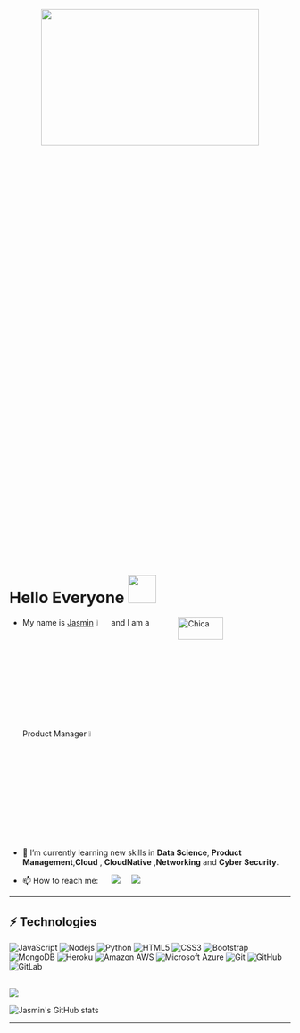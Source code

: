 
 
<!-- This is a comment

```

Here are some ideas to get you started:

- 🔭 I’m currently working on ...
- 🌱 I’m currently learning ...
- 👯 I’m looking to collaborate on ...
- 🤔 I’m looking for help with ...
- 💬 Ask me about ...
- 📫 How to reach me: ...
- 😄 Pronouns: ...
- ⚡ Fun fact: ...


  <a target="_blank"href=""><img src="https://img.shields.io/badge/linkedin-%230077B5.svg?&style=for-the-badge&logo=linkedin&logoColor=white" /></a>&nbsp;&nbsp;&nbsp;&nbsp; 
 
```

--> 



<p  align="center"><img height="25%" width="88%" src = "https://media.giphy.com/media/cK55kjv2lIQTyT0TMI/giphy.gif"></p>

# Hello Everyone   <img src="https://media.giphy.com/media/QmH8OnsBQvC4yn8BnX/giphy.gif" width="50" ><br>
 <img align="right" alt="Chica" src="https://media.giphy.com/media/iDvCzaRjNV61J5jtc0/giphy.gif" width="40%" height = "10%" />
 

- My name is [Jasmin](https://chicajasmin.netlify.app/) <img src="https://media.giphy.com/media/SYWrcYCa0fqTuSwI1Q/giphy.gif" width="5%"> and I am a Product Manager <img src="https://media.giphy.com/media/NgurY1o4z080Jfoyzw/giphy.gif" width="5%">


- 🌱 I’m currently learning new skills in **Data Science**, **Product Management**,**Cloud** , **CloudNative** ,**Networking** and **Cyber Security**.


- 📫 How to reach me:  &nbsp;&nbsp;&nbsp;&nbsp; <a target="_blank" href="https://twitter.com/DevchicaJasmin" ><img src="https://img.shields.io/badge/twitter-%231DA1F2.svg?&style=for-the-badge&logo=twitter&logoColor=white&width=15px" /></a>&nbsp;&nbsp;&nbsp;&nbsp;
  <a href="mailto:jasminalvarezdev@gmail.com?subject=Hello%20Jasmin,%20From%20Github"><img src="https://img.shields.io/badge/gmail-%23D14836.svg?&style=for-the-badge&logo=gmail&logoColor=white" /></a>&nbsp;&nbsp;&nbsp;&nbsp;





<hr>

## ⚡ Technologies
![JavaScript](https://img.shields.io/badge/-JavaScript-black?style=flat-square&logo=javascript)
![Nodejs](https://img.shields.io/badge/-Nodejs-black?style=flat-square&logo=Node.js)
![Python](https://img.shields.io/badge/-Python-black?style=flat-square&logo=Python)
![HTML5](https://img.shields.io/badge/-HTML5-E34F26?style=flat-square&logo=html5&logoColor=white)
![CSS3](https://img.shields.io/badge/-CSS3-1572B6?style=flat-square&logo=css3)
![Bootstrap](https://img.shields.io/badge/-Bootstrap-563D7C?style=flat-square&logo=bootstrap)
![MongoDB](https://img.shields.io/badge/-MongoDB-black?style=flat-square&logo=mongodb)
![Heroku](https://img.shields.io/badge/-Heroku-430098?style=flat-square&logo=heroku)
![Amazon AWS](https://img.shields.io/badge/Amazon%20AWS-232F3E?style=flat-square&logo=amazon-aws)
![Microsoft Azure](https://img.shields.io/badge/Microsoft%20Azure-232F7E?style=flat-square&logo=microsoft-azure)
![Git](https://img.shields.io/badge/-Git-black?style=flat-square&logo=git)
![GitHub](https://img.shields.io/badge/-GitHub-181717?style=flat-square&logo=github)
![GitLab](https://img.shields.io/badge/-GitLab-FCA121?style=flat-square&logo=gitlab)

<br>
<img src ='https://media.giphy.com/media/137EaR4vAOCn1S/giphy.gif'>
<br> 

![Jasmin's GitHub stats](https://github-readme-stats.vercel.app/api?username=jasmin-alvarez&show_icons=true&count_private=true&theme=radical&border_color=#6a0dad )
<hr>
 
<!-- 
##  Funny Memes 
<img src='https://random-memer.herokuapp.com/' title="Meme" alt="Please refresh the page if the meme doesn't show up." width ="45%" height="30%" >

--> 

 
 

